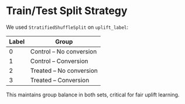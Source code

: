 # Train/Test Split Strategy


We used `StratifiedShuffleSplit` on `uplift_label`:


| Label   | Group |
|---------|-----------------------------|
| 0       | Control – No conversion |
| 1       | Control – Conversion |
| 2       | Treated – No conversion |
| 3       | Treated – Conversion |


This maintains group balance in both sets, critical for fair uplift learning.
